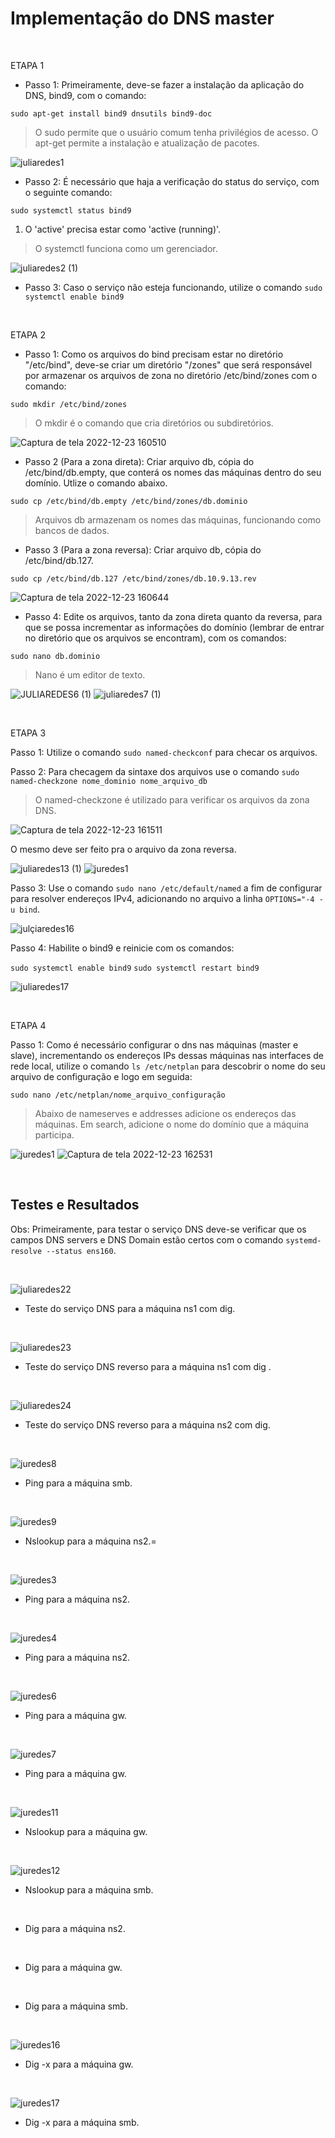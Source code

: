 
# Implementação do DNS master

&nbsp;

ETAPA 1

- Passo 1: Primeiramente, deve-se fazer a instalação da aplicação do DNS, bind9, com o comando:

```sudo apt-get install bind9 dnsutils bind9-doc```

> O sudo permite que o usuário comum tenha privilégios de acesso.
> O apt-get permite a instalação e atualização de pacotes.

![juliaredes1](https://user-images.githubusercontent.com/103438145/209394647-13ffbcc8-c72b-4fd8-a94a-74d75a841a15.png)

- Passo 2: É necessário que haja a verificação do status do serviço, com o seguinte comando:

```sudo systemctl status bind9```

1. O 'active' precisa estar como 'active (running)'.

> O systemctl funciona como um gerenciador.

![juliaredes2 (1)](https://user-images.githubusercontent.com/103438145/209394841-2e9df730-12ec-4f26-9a54-4445b33786f7.png)

  - Passo 3: Caso o serviço não esteja funcionando, utilize o comando ```sudo systemctl enable bind9```


&nbsp;
  
ETAPA 2

- Passo 1: Como os arquivos do bind precisam estar no diretório "/etc/bind", deve-se criar um diretório "/zones" que será responsável por armazenar os arquivos de zona no diretório /etc/bind/zones com o comando:

```sudo mkdir /etc/bind/zones```

> O mkdir é o comando que cria diretórios ou subdiretórios.

![Captura de tela 2022-12-23 160510](https://user-images.githubusercontent.com/103438145/209395339-bd56fc0b-a306-491e-a76a-ef1873197aba.png)

- Passo 2 (Para a zona direta): Criar arquivo db, cópia do /etc/bind/db.empty, que conterá os nomes das máquinas dentro do seu domínio. Utlize o comando abaixo.

```sudo cp /etc/bind/db.empty /etc/bind/zones/db.dominio```

> Arquivos db armazenam os nomes das máquinas, funcionando como bancos de dados.

- Passo 3 (Para a zona reversa): Criar arquivo db, cópia do /etc/bind/db.127.

```sudo cp /etc/bind/db.127 /etc/bind/zones/db.10.9.13.rev```

![Captura de tela 2022-12-23 160644](https://user-images.githubusercontent.com/103438145/209395467-9b284760-b083-4717-9731-1098111212d8.png)

- Passo 4: Edite os arquivos, tanto da zona direta quanto da reversa, para que se possa incrementar as informações do domínio (lembrar de entrar no diretório que os arquivos se encontram), com os comandos:

```sudo nano db.dominio ```

> Nano é um editor de texto.

![JULIAREDES6 (1)](https://user-images.githubusercontent.com/103438145/209395674-2e803946-ba2e-417f-a8b9-a9596f5d073a.png)
![juliaredes7 (1)](https://user-images.githubusercontent.com/103438145/209395913-74c57839-e042-4594-9602-7a1b7c4d5755.png)

&nbsp;

ETAPA 3

Passo 1: Utilize o comando ```sudo named-checkconf``` para checar os arquivos.

Passo 2: Para checagem da sintaxe dos arquivos use o comando ```sudo named-checkzone nome_dominio nome_arquivo_db```

> O named-checkzone é utilizado para verificar os arquivos da zona DNS.

![Captura de tela 2022-12-23 161511](https://user-images.githubusercontent.com/103438145/209396272-c204be48-eb29-4fb4-9998-45749d50bebd.png)

O mesmo deve ser feito pra o arquivo da zona reversa.

![juliaredes13 (1)](https://user-images.githubusercontent.com/103438145/209396431-fd38c228-2121-47ef-bebc-8c6620025114.png)
![juredes1](https://user-images.githubusercontent.com/103438145/209967379-07714a93-f52b-4704-855d-d1814def3eea.png)

Passo 3: Use o comando ```sudo nano /etc/default/named``` a fim de configurar para resolver endereços IPv4, adicionando no arquivo a linha ```OPTIONS="-4 -u bind```.

![julçiaredes16](https://user-images.githubusercontent.com/103438145/209396630-34e97fef-7873-488c-9e8e-709b53b1878f.png)

Passo 4: Habilite o bind9 e reinicie com os comandos:

```sudo systemctl enable bind9```
```sudo systemctl restart bind9```

![juliaredes17](https://user-images.githubusercontent.com/103438145/209396788-077ce470-85ab-4871-9747-dd9bef6b68f9.png)

&nbsp;

ETAPA 4

Passo 1: Como é necessário configurar o dns nas máquinas (master e slave), incrementando os endereços IPs dessas máquinas nas interfaces de rede local, utilize o comando ```ls /etc/netplan``` para descobrir o nome do seu arquivo de configuração e logo em seguida:

```sudo nano /etc/netplan/nome_arquivo_configuração```

> Abaixo de nameserves e addresses adicione os endereços das máquinas.
> Em search, adicione o nome do domínio que a máquina participa.

![juredes1](https://user-images.githubusercontent.com/103438145/209853734-8a390946-d33e-4d20-84bc-20a5dcf58b40.png)
![Captura de tela 2022-12-23 162531](https://user-images.githubusercontent.com/103438145/209397123-df746f16-faeb-4cec-8e52-5fd23dfb4c17.png)

&nbsp;

## Testes e Resultados 

Obs: Primeiramente, para testar o serviço DNS deve-se verificar que os campos DNS servers e DNS Domain estão certos com o comando ```systemd-resolve --status ens160```. 

&nbsp;

![juliaredes22](https://user-images.githubusercontent.com/103438145/209397188-5b9b3e06-647d-487f-be34-fddc2ff4db6e.png)
- Teste do serviço DNS para a máquina ns1 com dig.

&nbsp;

![juliaredes23](https://user-images.githubusercontent.com/103438145/209397396-37145c05-11be-439b-a8eb-b6528887624a.png)
- Teste do serviço DNS reverso para a máquina ns1 com dig .

&nbsp;

![juliaredes24](https://user-images.githubusercontent.com/103438145/209397702-8a2abebc-8c5d-4b93-9693-9af14c8a812f.png)
- Teste do serviço DNS reverso para a máquina ns2 com dig.

&nbsp;

![juredes8](https://user-images.githubusercontent.com/103438145/209854428-55209750-3ae1-4835-86b8-d116b5ef68ce.png)
- Ping para a máquina smb.


&nbsp;

![juredes9](https://user-images.githubusercontent.com/103438145/209854429-250a2f8d-41bb-49e1-bbc3-205b1a4bbc1a.png)
- Nslookup para a máquina ns2.=

&nbsp;

![juredes3](https://user-images.githubusercontent.com/103438145/209854431-eff16dce-d025-47a7-ad0a-b52e43c05f6e.png)
- Ping para a máquina ns2.

&nbsp;

![juredes4](https://user-images.githubusercontent.com/103438145/209854433-90f35f5b-e2d9-40bf-ab89-28915d3d3286.png)
- Ping para a máquina ns2.

&nbsp;

![juredes6](https://user-images.githubusercontent.com/103438145/209854436-ff4153c2-066d-4839-97fa-8f3c736a6f3e.png)
- Ping para a máquina gw.

&nbsp;

![juredes7](https://user-images.githubusercontent.com/103438145/209854438-63fe4725-dccf-469c-bf25-4ca83c2b6262.png)
- Ping para a máquina gw.

&nbsp;

![juredes11](https://user-images.githubusercontent.com/103438145/209854439-82b8627a-4bb2-4a2f-8e6b-7a9ff358e69e.png)
- Nslookup para a máquina gw.

&nbsp;

![juredes12](https://user-images.githubusercontent.com/103438145/209854441-1dffb9c1-934b-4c6d-963d-73226d597de4.png)
- Nslookup para a máquina smb.

&nbsp;


- Dig para a máquina ns2.

&nbsp;


- Dig para a máquina gw.

&nbsp;


- Dig para a máquina smb.

&nbsp;

![juredes16](https://user-images.githubusercontent.com/103438145/209854452-18a128ed-ce26-408e-963c-01018cb2cfe8.png)
- Dig -x para a máquina gw.

&nbsp;

![juredes17](https://user-images.githubusercontent.com/103438145/209854455-6f2079d2-4d59-40b6-bdd7-f18cc449acd7.png)
- Dig -x para a máquina smb.

&nbsp;

